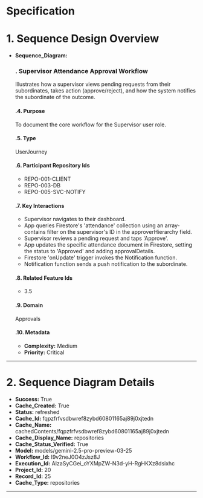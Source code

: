# Specification

# 1. Sequence Design Overview

- **Sequence_Diagram:**
  ### . Supervisor Attendance Approval Workflow
  Illustrates how a supervisor views pending requests from their subordinates, takes action (approve/reject), and how the system notifies the subordinate of the outcome.

  #### .4. Purpose
  To document the core workflow for the Supervisor user role.

  #### .5. Type
  UserJourney

  #### .6. Participant Repository Ids
  
  - REPO-001-CLIENT
  - REPO-003-DB
  - REPO-005-SVC-NOTIFY
  
  #### .7. Key Interactions
  
  - Supervisor navigates to their dashboard.
  - App queries Firestore's 'attendance' collection using an array-contains filter on the supervisor's ID in the approverHierarchy field.
  - Supervisor reviews a pending request and taps 'Approve'.
  - App updates the specific attendance document in Firestore, setting the status to 'Approved' and adding approvalDetails.
  - Firestore 'onUpdate' trigger invokes the Notification function.
  - Notification function sends a push notification to the subordinate.
  
  #### .8. Related Feature Ids
  
  - 3.5
  
  #### .9. Domain
  Approvals

  #### .10. Metadata
  
  - **Complexity:** Medium
  - **Priority:** Critical
  


---

# 2. Sequence Diagram Details

- **Success:** True
- **Cache_Created:** True
- **Status:** refreshed
- **Cache_Id:** fqpzfrfvsdbwref8zybd60801165aj89j0xjtedn
- **Cache_Name:** cachedContents/fqpzfrfvsdbwref8zybd60801165aj89j0xjtedn
- **Cache_Display_Name:** repositories
- **Cache_Status_Verified:** True
- **Model:** models/gemini-2.5-pro-preview-03-25
- **Workflow_Id:** I9v2neJ0O4zJsz8J
- **Execution_Id:** AIzaSyCGei_oYXMpZW-N3d-yH-RgHKXz8dsixhc
- **Project_Id:** 20
- **Record_Id:** 25
- **Cache_Type:** repositories


---


